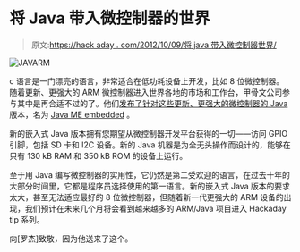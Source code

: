 # 将 Java 带入微控制器的世界

> 原文:[https://hack aday . com/2012/10/09/将 java 带入微控制器世界/](https://hackaday.com/2012/10/09/bringing-java-to-the-world-of-microcontrollers/)

![](../Images/bc089967e7385fb6d4120a3df4c8ec83.png "JAVARM")

c 语言是一门漂亮的语言，非常适合在低功耗设备上开发，比如 8 位微控制器。随着更新、更强大的 ARM 微控制器进入世界各地的市场和工作台，甲骨文公司参与其中是再合适不过的了。他们[发布了针对这些更新、更强大的微控制器的 Java](http://www.oracle.com/us/corporate/press/1851573) 版本，名为 [Java ME embedded](http://www.oracle.com/us/technologies/java/embedded/micro-edition/overview/index.html) 。

新的嵌入式 Java 版本拥有您期望从微控制器开发平台获得的一切——访问 GPIO 引脚，包括 SD 卡和 I2C 设备。新的 Java 机器是为全无头操作而设计的，能够在只有 130 kB RAM 和 350 kB ROM 的设备上运行。

至于用 Java 编写微控制器的实用性，它仍然是第二受欢迎的语言，在过去十年的大部分时间里，它都是程序员选择使用的第一语言。新的嵌入式 Java 版本的要求太大，甚至无法适应最好的 8 位微控制器，但随着新一代更强大的 ARM 设备的出现，我们预计在未来几个月将会看到越来越多的 ARM/Java 项目进入 Hackaday tip 系列。

向[罗杰]致敬，因为他送来了这个。